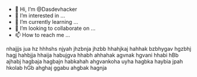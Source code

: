 - 👋 Hi, I’m @Dasdevhacker
- 👀 I’m interested in ...
- 🌱 I’m currently learning ...
- 💞️ I’m looking to collaborate on ...
- 📫 How to reach me ...

<!---
Dasdevhacker/Dasdevhacker is a ✨ special ✨ repository because its `README.md` (this file) appears on your GitHub profile.
You can click the Preview link to take a look at your changes.
--->
nhajjjs jua hz hhhshs njyah jhzbnja jhzbb hhahjkaj hahhak bzbhygav hgzbhj hagj hahbjja hhaija habujgva hhabh ahhahak agvnak hgvani hhabi hBb  ajhabj hagbaja hagbajn habkahah ahgvankoha uyha hagbka haybia jpah hkolab hGb ahghaj ggabu ahgbak hagnja 
